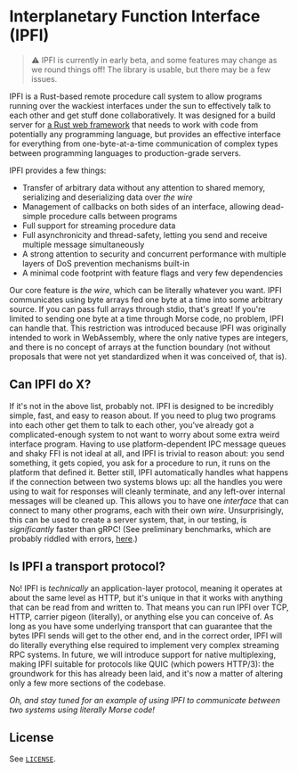 # Interplanetary Function Interface (IPFI)

> ⚠ IPFI is currently in early beta, and some features may change as we round things off! The library is usable, but there may be a few issues.

IPFI is a Rust-based remote procedure call system to allow programs running over the wackiest interfaces under the sun to effectively talk to each other and get stuff done collaboratively. It was designed for a build server for [a Rust web framework](https://github.com/framesurge/perseus) that needs to work with code from potentially any programming language, but provides an effective interface for everything from one-byte-at-a-time communication of complex types between programming languages to production-grade servers.

IPFI provides a few things:

- Transfer of arbitrary data without any attention to shared memory, serializing and deserializing data over *the wire*
- Management of callbacks on both sides of an interface, allowing dead-simple procedure calls between programs
- Full support for streaming procedure data
- Full asynchronicity and thread-safety, letting you send and receive multiple message simultaneously
- A strong attention to security and concurrent performance with multiple layers of DoS prevention mechanisms built-in
- A minimal code footprint with feature flags and very few dependencies

Our core feature is *the wire*, which can be literally whatever you want. IPFI communicates using byte arrays fed one byte at a time into some arbitrary source. If you can pass full arrays through stdio, that's great! If you're limited to sending one byte at a time through Morse code, no problem, IPFI can handle that. This restriction was introduced because IPFI was originally intended to work in WebAssembly, where the only native types are integers, and there is no concept of arrays at the function boundary (not without proposals that were not yet standardized when it was conceived of, that is).

## Can IPFI do X?

If it's not in the above list, probably not. IPFI is designed to be incredibly simple, fast, and easy to reason about. If you need to plug two programs into each other get them to talk to each other, you've already got a complicated-enough system to not want to worry about some extra weird interface program. Having to use platform-dependent IPC message queues and shaky FFI is not ideal at all, and IPFI is trivial to reason about: you send something, it gets copied, you ask for a procedure to run, it runs on the platform that defined it. Better still, IPFI automatically handles what happens if the connection between two systems blows up: all the handles you were using to wait for responses will cleanly terminate, and any left-over internal messages will be cleaned up. This allows you to have one *interface* that can connect to many other programs, each with their own *wire*. Unsurprisingly, this can be used to create a server system, that, in our testing, is *significantly* faster than gRPC! (See preliminary benchmarks, which are probably riddled with errors, [here]().)

## Is IPFI a transport protocol?

No! IPFI is *technically* an application-layer protocol, meaning it operates at about the same level as HTTP, but it's unique in that it works with anything that can be read from and written to. That means you can run IPFI over TCP, HTTP, carrier pigeon (literally), or anything else you can conceive of. As long as you have some underlying transport that can guarantee that the bytes IPFI sends will get to the other end, and in the correct order, IPFI will do literally everything else required to implement very complex streaming RPC systems. In future, we will introduce support for native multiplexing, making IPFI suitable for protocols like QUIC (which powers HTTP/3): the groundwork for this has already been laid, and it's now a matter of altering only a few more sections of the codebase.

*Oh, and stay tuned for an example of using IPFI to communicate between two systems using literally Morse code!*

## License

See [`LICENSE`](./LICENSE).
